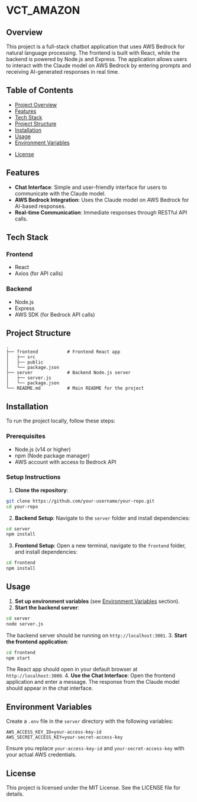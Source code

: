 # VCT_AMAZON

## Overview
This project is a full-stack chatbot application that uses AWS Bedrock for natural language processing. The frontend is built with React, while the backend is powered by Node.js and Express. The application allows users to interact with the Claude model on AWS Bedrock by entering prompts and receiving AI-generated responses in real time.

## Table of Contents
- [Project Overview](#overview)
- [Features](#features)
- [Tech Stack](#tech-stack)
- [Project Structure](#project-structure)
- [Installation](#installation)
- [Usage](#usage)
- [Environment Variables](#environment-variables)
<!-- - Contributing -->
- [License](#license)

## Features
- **Chat Interface**: Simple and user-friendly interface for users to communicate with the Claude model.
- **AWS Bedrock Integration**: Uses the Claude model on AWS Bedrock for AI-based responses.
- **Real-time Communication**: Immediate responses through RESTful API calls.

## Tech Stack
### Frontend
- React
- Axios (for API calls)
### Backend
- Node.js
- Express
- AWS SDK (for Bedrock API calls)

## Project Structure
```plaintext
.
├── frontend           # Frontend React app
│   ├── src
│   ├── public
│   └── package.json
├── server             # Backend Node.js server
│   ├── server.js
│   └── package.json
└── README.md          # Main README for the project
```

## Installation
To run the project locally, follow these steps:
### Prerequisites
- Node.js (v14 or higher)
- npm (Node package manager)
- AWS account with access to Bedrock API
### Setup Instructions
1. **Clone the repository**:

```bash
git clone https://github.com/your-username/your-repo.git
cd your-repo
```

2. **Backend Setup**: Navigate to the `server` folder and install dependencies:

```bash
cd server
npm install
```

3. **Frontend Setup**: Open a new terminal, navigate to the `frontend` folder, and install dependencies:

```bash
cd frontend
npm install
```


## Usage
1. **Set up environment variables** (see [Environment Variables](#environment-variables) section).
2. **Start the backend server**:

```bash
cd server
node server.js
```

The backend server should be running on `http://localhost:3001`.
3. **Start the frontend application**:

```bash
cd frontend
npm start
```

The React app should open in your default browser at `http://localhost:3000`.
4. **Use the Chat Interface**: Open the frontend application and enter a message. The response from the Claude model should appear in the chat interface.

## Environment Variables
Create a `.env` file in the `server` directory with the following variables:

```plaintext
AWS_ACCESS_KEY_ID=your-access-key-id
AWS_SECRET_ACCESS_KEY=your-secret-access-key
```

Ensure you replace `your-access-key-id` and `your-secret-access-key` with your actual AWS credentials.

<!-- ## Contributing
Contributions are welcome! To contribute:

Fork the repository.
Create a feature branch.
Commit your changes.
Push to your branch.
Create a pull request. -->

## License
This project is licensed under the MIT License. See the LICENSE file for details.

